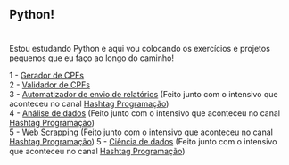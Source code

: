 ## Python!
#

Estou estudando Python e aqui vou colocando os exercícios e projetos pequenos que eu faço ao longo do caminho! 

1 - [Gerador de CPFs](https://github.com/marianafurriel/PythonCodes/blob/main/gerador_de_cpf.py)<br>
2 - [Validador de CPFs](https://github.com/marianafurriel/PythonCodes/blob/main/validador_de_cpf.py)<br>
3 - [Automatizador de envio de relatórios](https://github.com/marianafurriel/PythonCodes/tree/main/Automatizador%20de%20envio%20de%20relatórios) (Feito junto com o intensivo que aconteceu no canal [Hashtag Programação](https://www.youtube.com/@HashtagProgramacao))<br>
4 - [Análise de dados](https://github.com/marianafurriel/PythonCodes/tree/main/Analise%20de%20dados) (Feito junto com o intensivo que aconteceu no canal [Hashtag Programação](https://www.youtube.com/@HashtagProgramacao))<br>
5 - [Web Scrapping](https://github.com/marianafurriel/PythonCodes/tree/main/Web%20Scrapping) (Feito junto com o intensivo que aconteceu no canal [Hashtag Programação](https://www.youtube.com/@HashtagProgramacao))
5 - [Ciência de dados](https://github.com/marianafurriel/PythonCodes/tree/main/Ciencia%20de%20dados) (Feito junto com o intensivo que aconteceu no canal [Hashtag Programação](https://www.youtube.com/@HashtagProgramacao))

